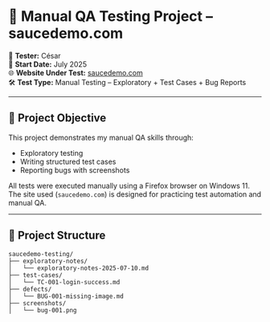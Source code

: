 # 🧪 Manual QA Testing Project – saucedemo.com

👤 **Tester:** César  
📅 **Start Date:** July 2025  
🌐 **Website Under Test:** [saucedemo.com](https://www.saucedemo.com)  
🛠️ **Test Type:** Manual Testing – Exploratory + Test Cases + Bug Reports  

---

## 📌 Project Objective

This project demonstrates my manual QA skills through:
- Exploratory testing
- Writing structured test cases
- Reporting bugs with screenshots

All tests were executed manually using a Firefox browser on Windows 11.  
The site used (`saucedemo.com`) is designed for practicing test automation and manual QA.

---

## 📁 Project Structure

```plaintext
saucedemo-testing/
├── exploratory-notes/
│   └── exploratory-notes-2025-07-10.md
├── test-cases/
│   └── TC-001-login-success.md
├── defects/
│   └── BUG-001-missing-image.md
├── screenshots/
│   └── bug-001.png
